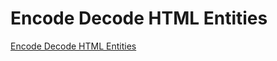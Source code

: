 # Encode Decode HTML Entities

[Encode Decode HTML Entities](https://ala-garbaa-pro.github.io/encode-decode-html-entities/)
